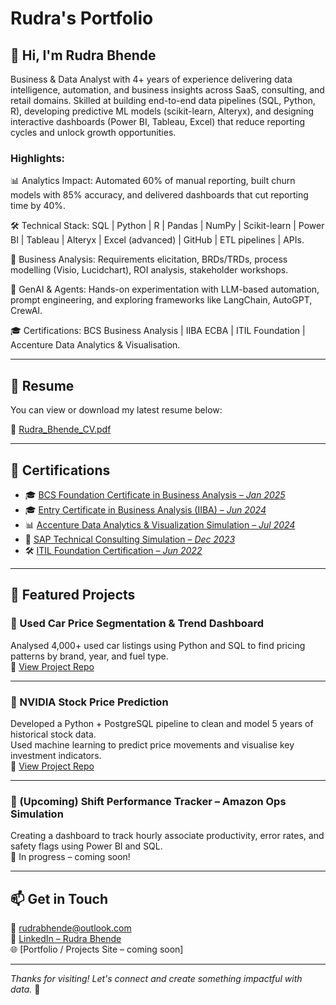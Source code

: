 # Rudra's Portfolio

## 👋 Hi, I'm Rudra Bhende

Business & Data Analyst with 4+ years of experience delivering data intelligence, automation, and business insights across SaaS, consulting, and retail domains. Skilled at building end-to-end data pipelines (SQL, Python, R), developing predictive ML models (scikit-learn, Alteryx), and designing interactive dashboards (Power BI, Tableau, Excel) that reduce reporting cycles and unlock growth opportunities.

### Highlights:

📊 Analytics Impact: Automated 60% of manual reporting, built churn models with 85% accuracy, and delivered dashboards that cut reporting time by 40%.

🛠️ Technical Stack: SQL | Python | R | Pandas | NumPy | Scikit-learn | Power BI | Tableau | Alteryx | Excel (advanced) | GitHub | ETL pipelines | APIs.

🤝 Business Analysis: Requirements elicitation, BRDs/TRDs, process modelling (Visio, Lucidchart), ROI analysis, stakeholder workshops.

🧠 GenAI & Agents: Hands-on experimentation with LLM-based automation, prompt engineering, and exploring frameworks like LangChain, AutoGPT, CrewAI.

🎓 Certifications: BCS Business Analysis | IIBA ECBA | ITIL Foundation | Accenture Data Analytics & Visualisation.

---

## 📄 Resume

You can view or download my latest resume below:

📄 [Rudra_Bhende_CV.pdf](./Rudra_Bhende_CV.pdf)

---

## 📜 Certifications

- 🎓 [BCS Foundation Certificate in Business Analysis – *Jan 2025*](https://github.com/rudrabhende03/Rudra-s-Portfolio/blob/Certifications/BCS_Business_Analysis.pdf)
- 🎓 [Entry Certificate in Business Analysis (IIBA) – *Jun 2024*](https://github.com/rudrabhende03/Rudra-s-Portfolio/blob/Certifications/IIBA_ECBA_Certificate.pdf)
- 📊 [Accenture Data Analytics & Visualization Simulation – *Jul 2024*](https://github.com/rudrabhende03/Rudra-s-Portfolio/blob/Certifications/Accenture_Analytics_Simulation.pdf)
- 💼 [SAP Technical Consulting Simulation – *Dec 2023*](https://github.com/rudrabhende03/Rudra-s-Portfolio/blob/Certifications/SAP_Technical_Consulting.png)
- 🛠 [ITIL Foundation Certification – *Jun 2022*](https://github.com/rudrabhende03/Rudra-s-Portfolio/blob/Certifications/ITIL_Foundation.pdf)

---

## 💼 Featured Projects

### 🔹 Used Car Price Segmentation & Trend Dashboard  
Analysed 4,000+ used car listings using Python and SQL to find pricing patterns by brand, year, and fuel type.  
📂 [View Project Repo](https://github.com/rudrabhende03/Used-Car-Price-Segmentation)

---

### 🔹 NVIDIA Stock Price Prediction  
Developed a Python + PostgreSQL pipeline to clean and model 5 years of historical stock data.  
Used machine learning to predict price movements and visualise key investment indicators.  
📂 [View Project Repo](https://github.com/rudrabhende03/Nvidia-Stock-Price-Prediction)

---

### 🔹 (Upcoming) Shift Performance Tracker – Amazon Ops Simulation  
Creating a dashboard to track hourly associate productivity, error rates, and safety flags using Power BI and SQL.  
🚧 In progress – coming soon!

---

## 📫 Get in Touch

📧 rudrabhende@outlook.com  
🔗 [LinkedIn – Rudra Bhende](https://www.linkedin.com/in/rudra-bhende)  
🌐 [Portfolio / Projects Site – coming soon]

---

_Thanks for visiting! Let's connect and create something impactful with data._ 🚀
